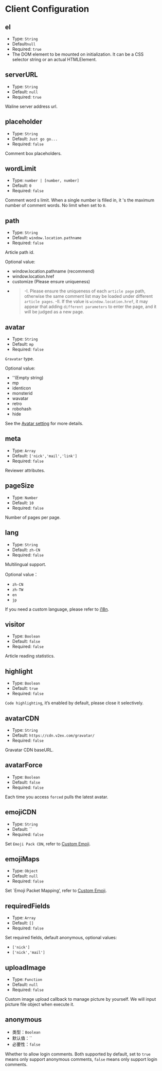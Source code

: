 # Client Configuration

## el

- Type: `String`
- Default`null`
- Required: `true`
- The DOM element to be mounted on initialization. It can be a CSS selector string or an actual HTMLElement.

## serverURL

- Type: `String`
- Default: `null`
- Required: `true`

Waline server address url.

## placeholder

- Type: `String`
- Default: `Just go go...`
- Required: `false`

Comment box placeholders.

## wordLimit

- Type: `number | [number, number]`
- Default: `0`
- Required: `false`

Comment word s limit. When a single number is filled in, it 's the maximum number of comment words. No limit when set to `0`.

## path

- Type: `String`
- Default: `window.location.pathname`
- Required: `false`

Article path id.

Optional value:

- window.location.pathname (recommend)
- window.location.href
- customize (Please ensure uniqueness)
- > -I. Please ensure the uniqueness of each `article page` path, otherwise the same comment list may be loaded under different `article pages`.
  > -II. If the value is `window.location.href`, it may appear that adding `different parameters` to enter the page, and it will be judged as a new page.

## avatar

- Type: `String`
- Default: `mp`
- Required: `false`

`Gravatar` type.

Optional value:

- ''(Empty string)
- mp
- identicon
- monsterid
- wavatar
- retro
- robohash
- hide

See the [Avatar setting](/avatar.html) for more details.

## meta

- Type: `Array`
- Default: `['nick','mail','link']`
- Required: `false`

Reviewer attributes.

## pageSize

- Type: `Number`
- Default: `10`
- Required: `false`

Number of pages per page.

## lang

- Type: `String`
- Default: `zh-CN`
- Required: `false`

Multilingual support.

Optional value：

- `zh-CN`
- `zh-TW`
- `en`
- `jp`

If you need a custom language, please refer to [i18n](/i18n.html).

## visitor

- Type: `Boolean`
- Default: `false`
- Required: `false`

Article reading statistics.

## highlight

- Type: `Boolean`
- Default: `true`
- Required: `false`

`Code highlighting`, it’s enabled by default, please close it selectively.

## avatarCDN

- Type: `String`
- Default: `https://cdn.v2ex.com/gravatar/`
- Required: `false`

Gravatar CDN baseURL.

## avatarForce

- Type: `Boolean`
- Default: `false`
- Required: `false`

Each time you access `forced` pulls the latest avatar.

## emojiCDN

- Type: `String`
- Default: ``
- Required: `false`

Set `Emoji Pack CDN`, refer to [Custom Emoji](/client/emoji.html).

## emojiMaps

- Type: `Object`
- Default: `null`
- Required: `false`

Set `Emoji Packet Mapping’, refer to [Custom Emoji](/client/emoji.html).

## requiredFields

- Type: `Array`
- Default: `[]`
- Required: `false`

Set required fields, default anonymous, optional values:

- `['nick']`
- `['nick','mail']`

## uploadImage

- Type: `Function`
- Default: `null`
- Required: `false`

Custom image upload callback to manage picture by yourself. We will input picture file object when execute it.

## anonymous

- 类型：`Boolean`
- 默认值：``
- 必要性：`false`

Whether to allow login comments. Both supported by default, set to `true` means only support anonymous comments, `false` means only support login comments.
